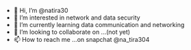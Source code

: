 - 👋 Hi, I’m @natira30
- 👀 I’m interested in network and data security
- 🌱 I’m currently learning data communication and networking
- 💞️ I’m looking to collaborate on ...(not yet)
- 📫 How to reach me ...on snapchat @na_tira304

<!---
natira30/natira30 is a ✨ special ✨ repository because its `README.md` (this file) appears on your GitHub profile.
You can click the Preview link to take a look at your changes.
--->
